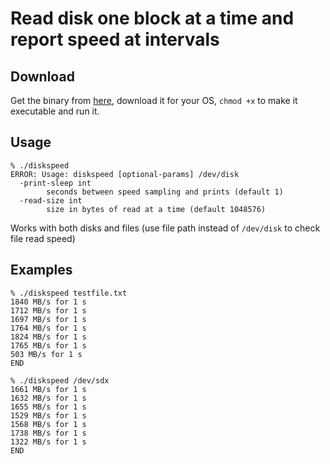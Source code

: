 # Read disk one block at a time and report speed at intervals

## Download

Get the binary from [here](https://github.com/robertglonek/diskspeed/releases), download it for your OS, `chmod +x` to make it executable and run it.

## Usage

```
% ./diskspeed 
ERROR: Usage: diskspeed [optional-params] /dev/disk
  -print-sleep int
        seconds between speed sampling and prints (default 1)
  -read-size int
        size in bytes of read at a time (default 1048576)
```

Works with both disks and files (use file path instead of `/dev/disk` to check file read speed)

## Examples

```
% ./diskspeed testfile.txt
1840 MB/s for 1 s
1712 MB/s for 1 s
1697 MB/s for 1 s
1764 MB/s for 1 s
1824 MB/s for 1 s
1765 MB/s for 1 s
503 MB/s for 1 s
END

% ./diskspeed /dev/sdx
1661 MB/s for 1 s
1632 MB/s for 1 s
1655 MB/s for 1 s
1529 MB/s for 1 s
1568 MB/s for 1 s
1738 MB/s for 1 s
1322 MB/s for 1 s
END
```
